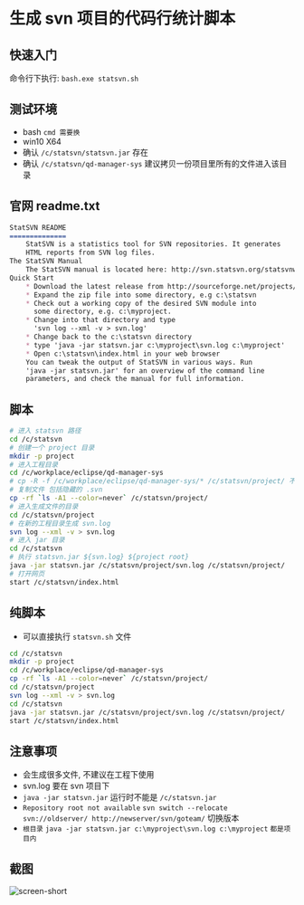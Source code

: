 # 生成 svn 项目的代码行统计脚本

## 快速入门

命令行下执行:
```bash.exe statsvn.sh```

## 测试环境

- bash `cmd 需要换`
- win10 X64
- 确认 `/c/statsvn/statsvn.jar` 存在
- 确认 `/c/statsvn/qd-manager-sys` 建议拷贝一份项目里所有的文件进入该目录

## 官网 readme.txt

```md
StatSVN README
==============
    StatSVN is a statistics tool for SVN repositories. It generates
    HTML reports from SVN log files.
The StatSVN Manual
    The StatSVN manual is located here: http://svn.statsvn.org/statsvnwiki/index.php/UserManual
Quick Start
    * Download the latest release from http://sourceforge.net/projects/statsvn/
    * Expand the zip file into some directory, e.g c:\statsvn
    * Check out a working copy of the desired SVN module into
      some directory, e.g. c:\myproject.
    * Change into that directory and type
      'svn log --xml -v > svn.log'
    * Change back to the c:\statsvn directory
    * type 'java -jar statsvn.jar c:\myproject\svn.log c:\myproject'
    * Open c:\statsvn\index.html in your web browser
    You can tweak the output of StatSVN in various ways. Run
    'java -jar statsvn.jar' for an overview of the command line
    parameters, and check the manual for full information.
```

## 脚本

```bash
# 进入 statsvn 路径
cd /c/statsvn
# 创建一个 project 目录
mkdir -p project
# 进入工程目录
cd /c/workplace/eclipse/qd-manager-sys
# cp -R -f /c/workplace/eclipse/qd-manager-sys/* /c/statsvn/project/ 不能复制隐藏文件
# 复制文件 包括隐藏的 .svn
cp -rf `ls -A1 --color=never` /c/statsvn/project/
# 进入生成文件的目录
cd /c/statsvn/project
# 在新的工程目录生成 svn.log
svn log --xml -v > svn.log
# 进入 jar 目录
cd /c/statsvn
# 执行 statsvn.jar ${svn.log} ${project root}
java -jar statsvn.jar /c/statsvn/project/svn.log /c/statsvn/project/
# 打开网页
start /c/statsvn/index.html
```

## 纯脚本

- 可以直接执行 `statsvn.sh` 文件

```bash
cd /c/statsvn
mkdir -p project
cd /c/workplace/eclipse/qd-manager-sys
cp -rf `ls -A1 --color=never` /c/statsvn/project/
cd /c/statsvn/project
svn log --xml -v > svn.log
cd /c/statsvn
java -jar statsvn.jar /c/statsvn/project/svn.log /c/statsvn/project/
start /c/statsvn/index.html
```

## 注意事项

- 会生成很多文件, 不建议在工程下使用
- svn.log 要在 svn 项目下
- `java -jar statsvn.jar` 运行时不能是  `/c/statsvn.jar`
- `Repository root not available` `svn switch --relocate svn://oldserver/ http://newserver/svn/goteam/` 切换版本
- `根目录` `java -jar statsvn.jar c:\myproject\svn.log c:\myproject` `都是项目内`

## 截图

![screen-short](screen-short.gif)
